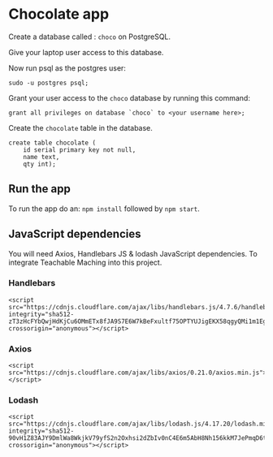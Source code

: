# Chocolate app

Create a database called : `choco` on PostgreSQL.

Give your laptop user access to this database.

Now run psql as the postgres user:

```
sudo -u postgres psql;
```

Grant your user access to the `choco` database by running this command:

```
grant all privileges on database `choco` to <your username here>;
```

Create  the `chocolate` table in the database.

```
create table chocolate (
    id serial primary key not null,
    name text,
    qty int);
```

## Run the app

To run the app do an: `npm install` followed by `npm start`.

## JavaScript  dependencies

You will need Axios, Handlebars JS & lodash JavaScript dependencies. To integrate Teachable Maching into this project.

### Handlebars

```
<script src="https://cdnjs.cloudflare.com/ajax/libs/handlebars.js/4.7.6/handlebars.min.js" integrity="sha512-zT3zHcFYbQwjHdKjCu6OMmETx8fJA9S7E6W7kBeFxultf75OPTYUJigEKX58qgyQMi1m1EgenfjMXlRZG8BXaw==" crossorigin="anonymous"></script>
```

### Axios

```
<script src="https://cdnjs.cloudflare.com/ajax/libs/axios/0.21.0/axios.min.js"></script>
```

### Lodash

```
<script src="https://cdnjs.cloudflare.com/ajax/libs/lodash.js/4.17.20/lodash.min.js" integrity="sha512-90vH1Z83AJY9DmlWa8WkjkV79yfS2n2Oxhsi2dZbIv0nC4E6m5AbH8Nh156kkM7JePmqD6tcZsfad1ueoaovww==" crossorigin="anonymous"></script>
```
